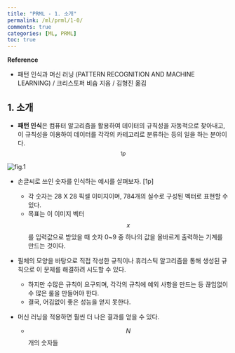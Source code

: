 ```yaml
---
title: "PRML - 1. 소개"
permalink: /ml/prml/1-0/
comments: true
categories: [ML, PRML]
toc: true
---
```


**Reference**

- 패턴 인식과 머신 러닝 (PATTERN RECOGNITION AND MACHINE LEARNING) / 크리스토퍼 비숍 지음 / 김형진 옮김


## 1. 소개

- **패턴 인식**은 컴퓨터 알고리즘을 활용하여 데이터의 규칙성을 자동적으로 찾아내고, 이 규칙성을 이용하여 데이터를 각각의 카테고리로 분류하는 등의 일을 하는 분야이다. $$ ^{1p} $$

![fig.1](../images/1-0_1.png)

- 손글씨로 쓰인 숫자를 인식하는 예시를 살펴보자. [1p]
  - 각 숫자는 28 X 28 픽셀 이미지이며, 784개의 실수로 구성된 벡터로 표현할 수 있다.
  - 목표는 이 이미지 벡터 $$ x $$를 입력값으로 받았을 때 숫자 0~9 중 하나의 값을 올바르게 출력하는 기계를 만드는 것이다.

- 필체의 모양을 바탕으로 직접 작성한 규칙이나 휴리스틱 알고리즘을 통해 생성된 규칙으로 이 문제를 해결하려 시도할 수 있다.
  - 하지만 수많은 규칙이 요구되며, 각각의 규칙에 예외 사항을 만드는 등 끊임없이 수 많은 룰을 만들어야 한다.
  - 결국, 어김없이 좋은 성능을 얻지 못한다.

- 머신 러닝을 적용하면 훨씬 더 나은 결과를 얻을 수 있다.
  - $$ N $$개의 숫자들
